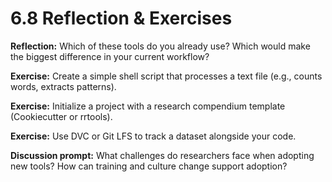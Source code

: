 # 6.8 Reflection & Exercises

**Reflection:** Which of these tools do you already use? Which would make the biggest difference in your current workflow?

**Exercise:** Create a simple shell script that processes a text file (e.g., counts words, extracts patterns).

**Exercise:** Initialize a project with a research compendium template (Cookiecutter or rrtools).

**Exercise:** Use DVC or Git LFS to track a dataset alongside your code.

**Discussion prompt:** What challenges do researchers face when adopting new tools? How can training and culture change support adoption?
